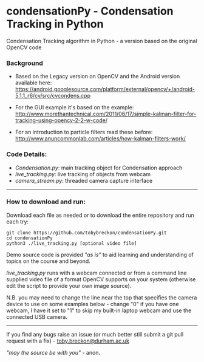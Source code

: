 # condensationPy - Condensation Tracking in Python

Condensation Tracking algorithm in Python - a version based on the original OpenCV code

### Background

- Based on the Legacy version on OpenCV and the Android version available here:
https://android.googlesource.com/platform/external/opencv/+/android-5.1.1_r6/cv/src/cvcondens.cpp

- For the GUI example it's based on the example:
http://www.morethantechnical.com/2011/06/17/simple-kalman-filter-for-tracking-using-opencv-2-2-w-code/

- For an introduction to particle filters read these before:
http://www.anuncommonlab.com/articles/how-kalman-filters-work/

### Code Details:

- _Condensation.py_: main tracking object for Condensation approach
- _live_\__tracking.py_: live tracking of objects from webcam
- _camera_stream.py_: threaded camera capture interface

---

### How to download and run:

Download each file as needed or to download the entire repository and run each try:

```
git clone https://github.com/tobybreckon/condensationPy.git
cd condensationPy
python3 ./live_tracking.py [optional video file]
```

Demo source code is provided _"as is"_ to aid learning and understanding of topics on the course and beyond.

_live_\__tracking.py_ runs with a webcam connected or from a command line supplied video file of a format OpenCV supports on your system (otherwise edit the script to provide your own image source).

N.B. you may need to change the line near the top that specifies the camera device to use on some examples below - change "0" if you have one webcam, I have it set to "1" to skip my built-in laptop webcam and use the connected USB camera.

---

If you find any bugs raise an issue (or much better still submit a git pull request with a fix) - toby.breckon@durham.ac.uk

_"may the source be with you"_ - anon.
